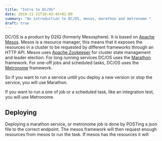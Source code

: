 ```yaml
---
title: "Intro to DC/OS"
date: 2019-11-21T10:43:45+01:00
summary: "An introduction to DC/OS, mesos, marathon and metronome."
draft: true
---
```


DC/OS is a product by D2IQ (formerly Mesosphere). It is based on [Apache Mesos](http://mesos.apache.org/).
Mesos is a resource manager, this means that it exposes the resources in a cluster to be requested by different frameworks through an HTTP API.
Mesos uses [Apache Zookeeper](https://zookeeper.apache.org/) for cluster state management and leader election.
For long running services DC/OS uses the [Marathon](https://mesosphere.github.io/marathon/) framework.
For one-off jobs and scheduled tasks, DC/OS uses the [Metronome](https://docs.d2iq.com/mesosphere/dcos/1.13/deploying-jobs/) framework.

So if you want to run a service untill you deploy a new version or stop the service, you will use Marathon.

If you want to run a one of job or a scheduled task, like an integration test, you will use Metronome.

## Deploying

Deploying a marathon service, or metronome job is done by POSTing a json file to the correct endpoint.
The mesos framework will then request enough resources from mesos to run the task. If mesos has the resources it will
